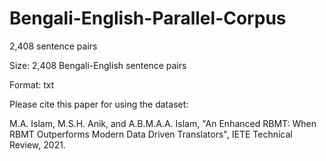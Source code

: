 # Bengali-English-Parallel-Corpus
2,408 sentence pairs

Size: 2,408 Bengali-English sentence pairs

Format: txt


Please cite this paper for using the dataset:

M.A. Islam, M.S.H. Anik, and A.B.M.A.A. Islam, "An Enhanced RBMT: When RBMT Outperforms Modern Data Driven Translators", IETE Technical Review, 2021.

